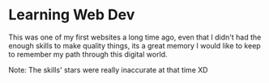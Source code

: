 # Learning Web Dev

This was one of my first websites a long time ago, even that I didn't had the enough skills to make quality things, its a great memory I would like to keep to remember my path through this digital world.

Note: The skills' stars were really inaccurate at that time XD
